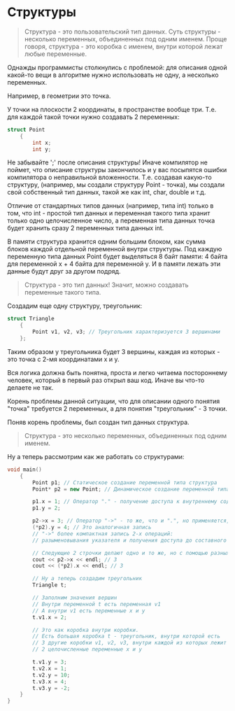 # Структуры

> Структура - это пользовательский тип данных.
Суть структуры - несколько переменных, объединенных под одним именем.
Проще говоря, структура - это коробка с именем, внутри которой лежат любые переменные.

Однажды программисты столкнулись с проблемой: для описания одной какой-то вещи в алгоритме нужно использовать не одну, а несколько переменных. 
     
Например, в геометрии это точка. 

У точки на плоскости 2 координаты, в пространстве вообще три. Т.е. для каждой такой точки нужно создавать 2 переменных:

```c++
struct Point
    {
        int x;
        int y;
```
Не забывайте ';' после описания структуры!
Иначе компилятор не поймет, что описание структуры закончилось и у вас посыпятся ошибки компилятора о неправильной вложенности.
Т.е. создавая какую-то структуру, (например, мы создали структуру Point - точка), мы создали свой собственный тип данных, такой же как int, char, double и т.д.

Отличие от стандартных типов данных (например, типа int) только в том, что int - простой тип данных и переменная такого типа хранит только одно целочисленное число, а переменная типа данных точка будет хранить сразу 2 переменных типа данных int.

В памяти структура хранится одним большим блоком, как сумма блоков каждой отдельной переменной внутри структуры.
Под каждую переменную типа данных Point будет выделяться 8 байт памяти: 4 байта для переменной x + 4 байта для переменной y. И в памяти лежать эти данные будут друг за другом подряд.

> Структура - это тип данных! Значит, можно создавать переменные такого типа.
     
Создадим еще одну структуру, треугольник:

```c++
struct Triangle
    {
        Point v1, v2, v3; // Треугольник характеризуется 3 вершинами
    };
```
Таким образом у треугольника будет 3 вершины, каждая из которых - это точка с 2-мя координатами x и y.

Вся логика должна быть понятна, проста и легко читаема постороннему человек, который в первый раз открыл ваш код. Иначе вы что-то делаете не так.
     
Корень проблемы данной ситуации, что для описании одного понятия "точка" требуется 2 переменных, а для понятия "треугольник" - 3 точки.
     
Поняв корень проблемы, был создан тип данных структура.

> Структура - это несколько переменных, объединенных под одним именем.

Ну а теперь рассмотрим как же работать со структурами:
```c++
void main()
    {
        Point p1; // Статическое создание переменной типа структура
        Point* p2 = new Point; // Динамическое создание переменной типа структура

        p1.x = 1; // Оператор "." - получение доступа к внутреннему содержимому переменной составного типы
        p1.y = 2;

        p2->x = 3; // Оператор "->" - то же, что и ".", но применяется, если переменная состоавного типа - это указатель
        (*p2).y = 4; // Это аналогичная запись 
        // "->" более компактная запись 2-х операций: 
        // разыменовывания указателя и получения доступа до составного типа

        // Следующие 2 строчки делают одно и то же, но с помощью разных операторов '.' и '->'
        cout << p2->x << endl; // 3
        cout << (*p2).x << endl; // 3

        // Ну а теперь создадим треугольник
        Triangle t;

        // Заполним значения вершин
        // Внутри переменной t есть переменная v1
        // А внутри v1 есть переменные x и y
        t.v1.x = 2; 

        // Это как коробка внутри коробки.
        // Есть большая коробка t - треугольник, внутри которой есть
        // 3 другие коробки v1, v2, v3, внутри каждой из которых лежит
        // 2 целочисленные переменные x и y

        t.v1.y = 3;
        t.v2.x = 1;
        t.v2.y = 10;
        t.v3.x = 4;
        t.v3.y = -2;
    }
}
```
